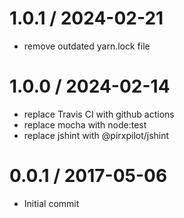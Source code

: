 
1.0.1 / 2024-02-21
==================

 * remove outdated yarn.lock file

1.0.0 / 2024-02-14
==================

 * replace Travis CI with github actions
 * replace mocha with node:test
 * replace jshint with @pirxpilot/jshint

0.0.1 / 2017-05-06
==================

 * Initial commit
